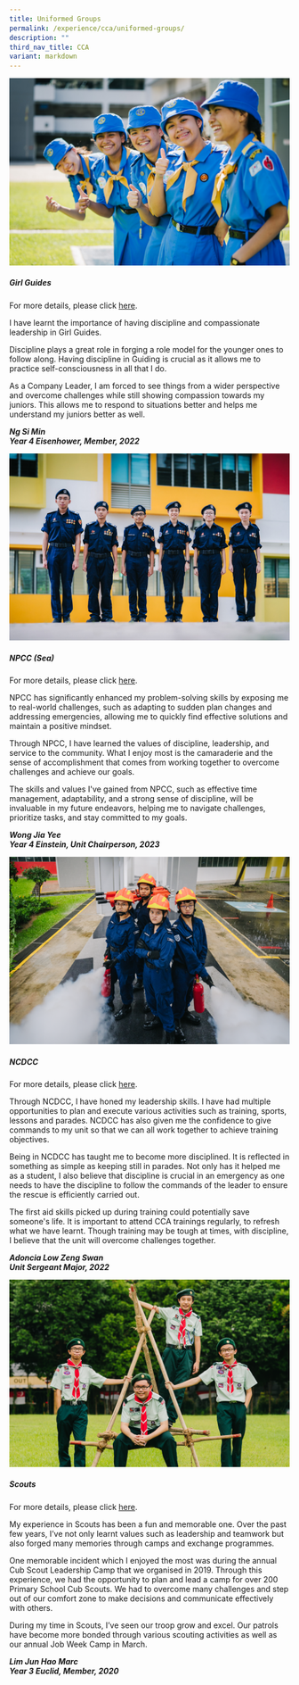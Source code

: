 ```yaml
---
title: Uniformed Groups
permalink: /experience/cca/uniformed-groups/
description: ""
third_nav_title: CCA
variant: markdown
---
```

![](/images/guides-1.jpg)
<h5>Girl Guides</h5>
		
For more details, please click&nbsp;[here](https://staging.d3jwf1tlw34213.amplifyapp.com/experience/cca/uniformed-groups/girl-guides).
    
I have learnt the importance of having discipline and compassionate leadership in Girl Guides.
    
Discipline plays a great role in forging a role model for the younger ones to follow along. Having discipline in Guiding is crucial as it allows me to practice self-consciousness in all that I do.
    
As a Company Leader, I am forced to see things from a wider perspective and overcome challenges while still showing compassion towards my juniors. This allows me to respond to situations better and helps me understand my juniors better as well.
  
_**Ng Si Min  <br>
Year 4 Eisenhower, Member, 2022**_

![](/images/npcc-1.png)
<h5>NPCC (Sea)</h5>

For more details, please click&nbsp;[here](https://staging.d3jwf1tlw34213.amplifyapp.com/experience/cca/uniformed-groups/npcc-sea).

NPCC has significantly enhanced my problem-solving skills by exposing me to real-world challenges, such as adapting to sudden plan changes and addressing emergencies, allowing me to quickly find effective solutions and maintain a positive mindset.

Through NPCC, I have learned the values of discipline, leadership, and service to the community. What I enjoy most is the camaraderie and the sense of accomplishment that comes from working together to overcome challenges and achieve our goals.

The skills and values I've gained from NPCC, such as effective time management, adaptability, and a strong sense of discipline, will be invaluable in my future endeavors, helping me to navigate challenges, prioritize tasks, and stay committed to my goals.
      
_**Wong Jia Yee<br>
Year 4 Einstein, Unit Chairperson, 2023**_

![](/images/ncdcc-1.png)
<h5>NCDCC</h5>

For more details, please click&nbsp;[here](https://staging.d3jwf1tlw34213.amplifyapp.com/experience/cca/uniformed-groups/ncdcc).
    
Through NCDCC, I have honed my leadership skills. I have had multiple opportunities to plan and execute various activities such as training, sports, lessons and parades. NCDCC has also given me the confidence to give commands to my unit so that we can all work together to achieve training objectives.  
  
Being in NCDCC has taught me to become more disciplined. It is reflected in something as simple as keeping still in parades. Not only has it helped me as a student, I also believe that discipline is crucial in an emergency as one needs to have the discipline to follow the commands of the leader to ensure the rescue is efficiently carried out.&nbsp;  
  
The first aid skills picked up during training could potentially save someone's life. It is important to attend CCA trainings regularly, to refresh what we have learnt. Though training may be tough at times, with discipline, I believe that the unit will overcome challenges together.

**_Adoncia Low Zeng Swan  
Unit Sergeant Major, 2022_**

![](/images/scouts-1.png)
<h5>Scouts</h5>

For more details, please click&nbsp;[here](https://staging.d3jwf1tlw34213.amplifyapp.com/experience/cca/uniformed-groups/scouts).
    
My experience in Scouts has been a fun and memorable one. Over the past few years, I’ve not only learnt values such as leadership and teamwork but also forged many memories through camps and exchange programmes.&nbsp;
    
One memorable incident which I enjoyed the most was during the annual Cub Scout Leadership Camp that we organised in 2019. Through this experience, we had the opportunity to plan and lead a camp for over 200 Primary School Cub Scouts. We had to overcome many challenges and step out of our comfort zone to make decisions and communicate effectively with others.  
  
During my time in Scouts, I’ve seen our troop grow and excel. Our patrols have become more bonded through various scouting activities as well as our annual Job Week Camp in March.  
  
_**Lim Jun Hao Marc <br>
Year 3 Euclid, Member, 2020**_